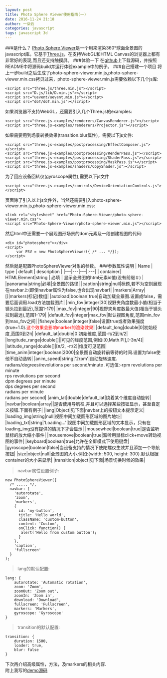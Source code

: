 ```yaml
---
layout: post
title: Photo Sphere Viewer使用指南(一)
date: 2016-11-24 21:18
author: 一朵云
categories: javascript
tags: javascript 3d
---
```

###是什么？
[Photo Sphere Viewer](http://photo-sphere-viewer.js.org/)是一个用来渲染360°球面全景图的javascript库。它基于[Three.js](http://threejs.org)，在支持WebGL和HTML Canvas的浏览器上都有非常好的表现,而且还支持触摸屏。
###体验一下
在[github](https://github.com/mistic100/Photo-Sphere-Viewer)上下载源码，并按照README中将源码build并运行体验example中的例子。
###自己搭建一个项目
将上一步build之后生成了photo-sphere-viewer.min.js,photo-sphere-viewer.min.css拷贝过来，photo-sphere-viewer.min.js需要依赖以下几个js库:  

    <script src="three.js/three.min.js"></script>
    <script src="D.js/lib/D.min.js"></script>
    <script src="uevent/uevent.min.js"></script>
    <script src="doT/doT.min.js"></script>  
如果浏览器不支持WebGL，还需要引入几个Three.js的examples:  
    
    <script src="three.js-examples/renderers/CanvasRenderer.js"></script>
    <script src="three.js-examples/renderers/Projector.js"></script>  
    
如果需要用到场景转换效果(transition.blur属性)，需要以下js文件:  
    
    <script src="three.js-examples/postprocessing/EffectComposer.js"></script>
    <script src="three.js-examples/postprocessing/RenderPass.js"></script>
    <script src="three.js-examples/postprocessing/ShaderPass.js"></script>
    <script src="three.js-examples/postprocessing/MaskPass.js"></script>
    <script src="three.js-examples/shaders/CopyShader.js"></script>
    
为了回应设备回转仪(gyroscope属性),需要以下js文件  
    
    <script src="three.js-examples/controls/DeviceOrientationControls.js"></script>

页面除了引入以上js文件外，当然还需要引入photo-sphere-viewer.min.js,photo-sphere-viewer.min.css:
    
    <link rel="stylesheet" href="Photo-Sphere-Viewer/photo-sphere-viewer.min.css">
    <script src="Photo-Sphere-Viewer/photo-sphere-viewer.min.js"></script>
    
然后html中还需要一个展现图形场景的dom元素及一段创建视图的代码:
    
    <div id="photosphere"></div>
    <script>
         var PSV = new PhotoSphereViewer({ /* ... */});
    </script>  
然后就是配置PhotoSphereViewer对象的参数。
###参数属性说明
| Name | type | default | description |
|---|---|---|:---|
| container| HTMLElement&#124;string | <span class="label label-danger">必填</span> | 显示全景图的html元素id值(没有前缀＃) |
|panorama|string|<span class="label label-danger">必填</span>|全景图的路径|
|caption|string|null|标题,若不为空则展现在navbar上(即使navbar属性为false,也会出现navbar)|
|markers|Array|[]|markers(标记)数组|
|autoload|boolean|true|自动加载全景图.设置成false，需要后面调用.load方法加载图片|
|min_fov|integer|30|视野夹角度数最小值(相当于镜头拉到最近),范围1-179|
|max_fov|integer|90|视野夹角度数最大值(相当于镜头拉到最远),范围1-179|
|default_fov|integer|max_fov|默认视图角度,范围min_fov到max_fov之间|
|fisheye|boolean&#124;integer|false|设置true或者效果强度(true=1.0).<font style="color:red">这个效果会影响marker的渲染效果</font>|
|default_long|double|0|初始经度,范围0到2π|
|default_lat|double|0|初始维度,范围-π/2到π/2|
|longitude_range|double[]||可见的经度范围,例如:[0,Math.PI],[-3π/4]|
|latitude_range|double[]|[π/2, -π/2]|维度可见范围|
|time_anim|integer&#124;boolean|2000|全景图自动旋转前等待的时间.设置为false使他不自动选转|
|anim_speed|string|'2rpm'|自动旋转速度. radians/degrees/revolutions per second/minute .可选值:-rpm revolutions per minute <br>rps revolutions per second<br>dpm degrees per minute<br>dps degrees per second<br>radians per minute<br>radians per second|
|anim_lat|double|default_lat|绕着某个维度自动旋转|
|navbar|boolean&#124;array||是否使用导航栏,并且可以选择某些按钮显示，甚至自定义按钮.下面有例子|
|lang|Object|见下面|navbar上的按钮文本提示定义|
|loading_img|string|null|视图中间加载圆形区域的图片地址|
|loading_txt|string|'Loading...'|视图中间加载圆形区域的文本显示，只有在loading_img没有提供的情况下才会显示|
|mousewheel|boolean|true|是否监听鼠标的放大缩小事件|
|mousemove|boolean|true|监听用鼠标click+move转动视图的事件|
|keyboard|boolean|true|允许在全屏模式下使用键盘|
|gyroscope|boolean|false|当设备支持的情况下使陀螺仪生效并且添加一个导航按钮|
|size|object|null|全景图的大小.例如:{width: 500, height: 300}.默认根据container的大小来显示|
|transition|object|见下面|场景切换时候的效果|
>navbar属性设置例子:  
    
    new PhotoSphereViewer({
      /* ..... */,
      navbar: [
        'autorotate',
        'zoom',
        'markers',
        {
          id: 'my-button',
          title: 'Hello world',
          className: 'custom-button',
          content: 'Custom',
          onClick: function() {
           alert('Hello from custom button');
          }
        },
        'caption',
        'fullscreen'
      }
    );

>lang的默认配置:  

    lang: {
        autorotate: 'Automatic rotation',
        zoom: 'Zoom',
        zoomOut: 'Zoom out',
        zoomIn: 'Zoom in',
        download: 'Download',
        fullscreen: 'Fullscreen',
        markers: 'Markers',
        gyroscope: 'Gyroscope'
    }
    
>transition的默认配置:  
    
    transition: {
        duration: 1500,
        loader: true,
        blur: false
    }

下次再介绍高级属性，方法，及markers的相关内容.  
附上我写的[demo源码](https://github.com/yunzhongshu/fly-sky)


